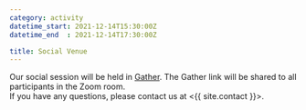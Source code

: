 ```yaml
---
category: activity
datetime_start: 2021-12-14T15:30:00Z
datetime_end  : 2021-12-14T17:30:00Z

title: Social Venue
---
```


Our social session will be held in [Gather](https://www.gather.town/).
The Gather link will be shared to all participants in the Zoom room.  
If you have any questions, please contact us at <{{ site.contact }}>.

